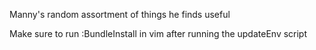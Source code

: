 Manny's random assortment of things he finds useful

Make sure to run :BundleInstall in vim after running the updateEnv script
